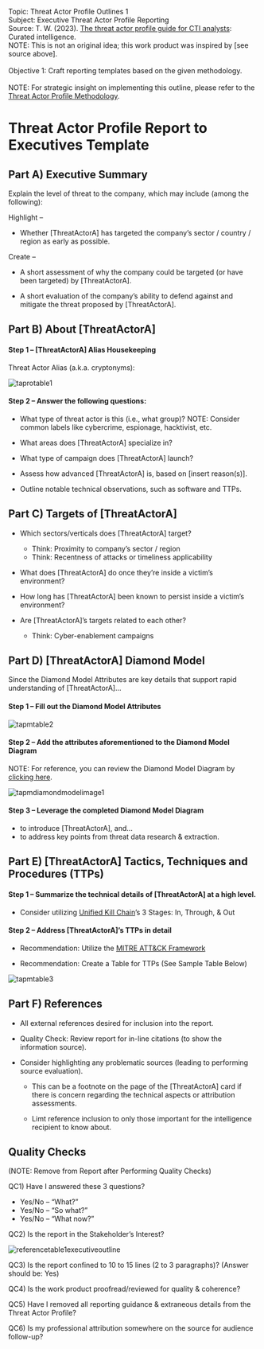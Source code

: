 Topic: Threat Actor Profile Outlines 1 <br />
Subject: Executive Threat Actor Profile Reporting <br />
Source: T. W.  (2023).  [The threat actor profile guide for CTI analysts](https://drive.google.com/file/d/1aIPxUgIA_fC0aH78hN_CQRlMZa69fZ8K/view): Curated intelligence. <br />
NOTE: This is not an original idea; this work product was inspired by [see source above]. <br />
<br />
Objective 1: Craft reporting templates based on the given methodology. <br />
<br />
NOTE: For strategic insight on implementing this outline, please refer to the [Threat Actor Profile Methodology](https://github.com/reachchrisyoung/Threat-Actor-Profile-Methodology?tab=readme-ov-file#readme).

<h1>Threat Actor Profile Report to Executives Template</h1>

<h2>Part A) Executive Summary</h2>

Explain the level of threat to the company, which may include (among the following):<br />

Highlight – 

+ Whether [ThreatActorA] has targeted the company’s sector / country / region as early as 
   possible.

Create – 

+ A short assessment of why the company could be targeted (or have been targeted) by 
   [ThreatActorA].

+ A short evaluation of the company’s ability to defend against and mitigate the threat proposed 
   by [ThreatActorA].

<h2>Part B) About [ThreatActorA]</h2>

<h4>Step 1 – [ThreatActorA] Alias Housekeeping</h4>

Threat Actor Alias (a.k.a. cryptonyms):

![taprotable1](https://github.com/reachchrisyoung/Threat-Actor-Profile-Outlines-1/assets/104402775/5ef0c925-d44c-4934-bbea-55a0d880956d)

<h4>Step 2 – Answer the following questions:</h4>

+ What type of threat actor is this (i.e., what group)? 
  NOTE: Consider common labels like cybercrime, espionage, hacktivist, etc.

+ What areas does [ThreatActorA] specialize in?

+ What type of campaign does [ThreatActorA] launch?

+ Assess how advanced [ThreatActorA] is, based on [insert reason(s)].  

+ Outline notable technical observations, such as software and TTPs.

<h2>Part C) Targets of [ThreatActorA]</h2>

+ Which sectors/verticals does [ThreatActorA] target?

  + Think: Proximity to company’s sector / region
  + Think: Recentness of attacks or timeliness applicability

+ What does [ThreatActorA] do once they’re inside a victim’s environment?

+ How long has [ThreatActorA] been known to persist inside a victim’s environment?

+ Are [ThreatActorA]’s targets related to each other?

  + Think: Cyber-enablement campaigns

<h2>Part D) [ThreatActorA] Diamond Model</h2>

Since the Diamond Model Attributes are key details that support rapid understanding of [ThreatActorA]...

<h4>Step 1 – Fill out the Diamond Model Attributes</h4>

![tapmtable2](https://github.com/reachchrisyoung/Threat-Actor-Profile-Outlines-1/assets/104402775/172b097d-f1eb-4318-a969-f80f0534d239)

<h4>Step 2 – Add the attributes aforementioned to the Diamond Model Diagram</h4>

NOTE: For reference, you can review the Diamond Model Diagram by [clicking here](https://www.activeresponse.org/wp-content/uploads/2013/07/diamond.pdf?adlt=strict).

![tapmdiamondmodelimage1](https://github.com/reachchrisyoung/Threat-Actor-Profile-Outlines-1/assets/104402775/dc388007-67e7-4b15-8317-8922417543df)

<h4>Step 3 – Leverage the completed Diamond Model Diagram</h4>
   
+ to introduce [ThreatActorA], and...
+ to address key points from threat data research & extraction.

<h2>Part E) [ThreatActorA] Tactics, Techniques and Procedures (TTPs)</h2>

<h4>Step 1 – Summarize the technical details of [ThreatActorA] at a high level.</h4>

+ Consider utilizing [Unified Kill Chain](https://www.unifiedkillchain.com/assets/The-Unified-Kill-Chain.pdf)’s 3 Stages: In, Through, & Out

<h4>Step 2 – Address [ThreatActorA]’s TTPs in detail</h4>

+ Recommendation: Utilize the [MITRE ATT&CK Framework](https://attack.mitre.org/)

+ Recommendation: Create a Table for TTPs (See Sample Table Below)

![tapmtable3](https://github.com/reachchrisyoung/Threat-Actor-Profile-Outlines-1/assets/104402775/dd85a18f-185c-494c-b222-e9dd59e43182)

<h2>Part F) References</h2>

+ All external references desired for inclusion into the report.

+ Quality Check: Review report for in-line citations (to show the information source).

+ Consider highlighting any problematic sources (leading to performing source evaluation).

  + This can be a footnote on the page of the [ThreatActorA] card if there is concern regarding 
      the technical aspects or attribution assessments.

  + Limt reference inclusion to only those important for the intelligence recipient to know about.

<h2>Quality Checks</h2>

(NOTE: Remove from Report after Performing Quality Checks)

QC1) Have I answered these 3 questions?

+ Yes/No – “What?”
+ Yes/No – “So what?”
+ Yes/No – “What now?”

QC2) Is the report in the Stakeholder’s Interest?

![referencetable1executiveoutline](https://github.com/reachchrisyoung/Threat-Actor-Profile-Outlines-1/assets/104402775/bd0004fb-7be0-44bb-9f79-4e0e6556ac1f)

QC3) Is the report confined to 10 to 15 lines (2 to 3 paragraphs)? (Answer should be: Yes)

QC4) Is the work product proofread/reviewed for quality & coherence? 

QC5) Have I removed all reporting guidance & extraneous details from the Threat Actor Profile?

QC6) Is my professional attribution somewhere on the source for audience follow-up?















